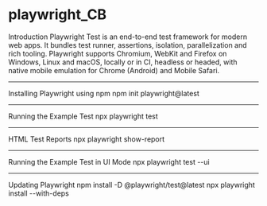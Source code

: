 # playwright_CB
Introduction
Playwright Test is an end-to-end test framework for modern web apps. It bundles test runner, assertions, isolation, parallelization and rich tooling. Playwright supports Chromium, WebKit and Firefox on Windows, Linux and macOS, locally or in CI, headless or headed, with native mobile emulation for Chrome (Android) and Mobile Safari.
****************************************************
Installing Playwright using npm
npm init playwright@latest
****************************************************
Running the Example Test
npx playwright test
****************************************************
HTML Test Reports
npx playwright show-report
****************************************************
Running the Example Test in UI Mode
npx playwright test --ui
****************************************************
Updating Playwright
npm install -D @playwright/test@latest
npx playwright install --with-deps
